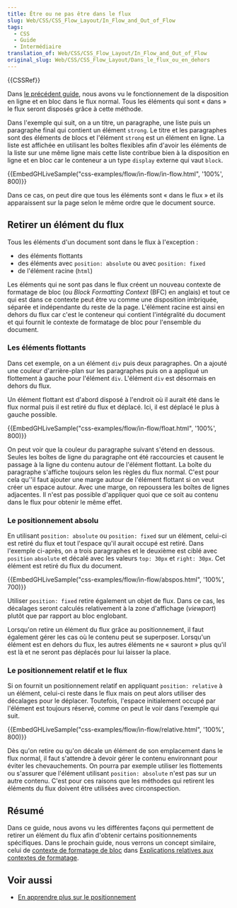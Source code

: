 ```yaml
---
title: Être ou ne pas être dans le flux
slug: Web/CSS/CSS_Flow_Layout/In_Flow_and_Out_of_Flow
tags:
  - CSS
  - Guide
  - Intermédiaire
translation_of: Web/CSS/CSS_Flow_Layout/In_Flow_and_Out_of_Flow
original_slug: Web/CSS/CSS_Flow_Layout/Dans_le_flux_ou_en_dehors
---
```

{{CSSRef}}

Dans [le précédent guide](/fr/docs/Web/CSS/CSS_Flow_Layout/Disposition_de_bloc_en_ligne_avec_flux_normal), nous avons vu le fonctionnement de la disposition en ligne et en bloc dans le flux normal. Tous les éléments qui sont « dans » le flux seront disposés grâce à cette méthode.

Dans l'exemple qui suit, on a un titre, un paragraphe, une liste puis un paragraphe final qui contient un élément `strong`. Le titre et les paragraphes sont des éléments de blocs et l'élément `strong` est un élément en ligne. La liste est affichée en utilisant les boîtes flexibles afin d'avoir les éléments de la liste sur une même ligne mais cette liste contribue bien à la disposition en ligne et en bloc car le conteneur a un type `display` externe qui vaut `block`.

{{EmbedGHLiveSample("css-examples/flow/in-flow/in-flow.html", '100%', 800)}}

Dans ce cas, on peut dire que tous les éléments sont « dans le flux » et ils apparaissent sur la page selon le même ordre que le document source.

## Retirer un élément du flux

Tous les éléments d'un document sont dans le flux à l'exception :

- des éléments flottants
- des éléments avec `position: absolute` ou avec `position: fixed`
- de l'élément racine (`html`)

Les éléments qui ne sont pas dans le flux créent un nouveau contexte de formatage de bloc (ou _Block Formatting Context_ (BFC) en anglais) et tout ce qui est dans ce contexte peut être vu comme une disposition imbriquée, séparée et indépendante du reste de la page. L'élément racine est ainsi en dehors du flux car c'est le conteneur qui contient l'intégralité du document et qui fournit le contexte de formatage de bloc pour l'ensemble du document.

### Les éléments flottants

Dans cet exemple, on a un élément `div` puis deux paragraphes. On a ajouté une couleur d'arrière-plan sur les paragraphes puis on a appliqué un flottement à gauche pour l'élément `div`. L'élément `div` est désormais en dehors du flux.

Un élément flottant est d'abord disposé à l'endroit où il aurait été dans le flux normal puis il est retiré du flux et déplacé. Ici, il est déplacé le plus à gauche possible.

{{EmbedGHLiveSample("css-examples/flow/in-flow/float.html", '100%', 800)}}

On peut voir que la couleur du paragraphe suivant s'étend en dessous. Seules les boîtes de ligne du paragraphe ont été raccourcies et causent le passage à la ligne du contenu autour de l'élément flottant. La boîte du paragraphe s'affiche toujours selon les règles du flux normal. C'est pour cela qu''il faut ajouter une marge autour de l'élément flottant si on veut créer un espace autour. Avec une marge, on repoussera les boîtes de lignes adjacentes. Il n'est pas possible d'appliquer quoi que ce soit au contenu dans le flux pour obtenir le même effet.

### Le positionnement absolu

En utilisant `position: absolute` ou `position: fixed` sur un élément, celui-ci est retiré du flux et tout l'espace qu'il aurait occupé est retiré. Dans l'exemple ci-après, on a trois paragraphes et le deuxième est ciblé avec `position` `absolute` et décalé avec les valeurs `top: 30px` et `right: 30px`. Cet élément est retiré du flux du document.

{{EmbedGHLiveSample("css-examples/flow/in-flow/abspos.html", '100%', 700)}}

Utiliser `position: fixed` retire également un objet de flux. Dans ce cas, les décalages seront calculés relativement à la zone d'affichage (_viewport_) plutôt que par rapport au bloc englobant.

Lorsqu'on retire un élément du flux grâce au positionnement, il faut également gérer les cas où le contenu peut se superposer. Lorsqu'un élément est en dehors du flux, les autres éléments ne « sauront » plus qu'il est là et ne seront pas déplacés pour lui laisser la place.

### Le positionnement relatif et le flux

Si on fournit un positionnement relatif en appliquant `position: relative` à un élément, celui-ci reste dans le flux mais on peut alors utiliser des décalages pour le déplacer. Toutefois, l'espace initialement occupé par l'élément est toujours réservé, comme on peut le voir dans l'exemple qui suit.

{{EmbedGHLiveSample("css-examples/flow/in-flow/relative.html", '100%', 800)}}

Dès qu'on retire ou qu'on décale un élément de son emplacement dans le flux normal, il faut s'attendre à devoir gérer le contenu environnant pour éviter les chevauchements. On pourra par exemple utiliser les flottements ou s'assurer que l'élément utilisant `position: absolute` n'est pas sur un autre contenu. C'est pour ces raisons que les méthodes qui retirent les éléments du flux doivent être utilisées avec circonspection.

## Résumé

Dans ce guide, nous avons vu les différentes façons qui permettent de retirer un élément du flux afin d'obtenir certains positionnements spécifiques. Dans le prochain guide, nous verrons un concept similaire, celui de [contexte de formatage de bloc](/fr/docs/Web/CSS/Block_formatting_context) dans [Explications relatives aux contextes de formatage](/fr/docs/Web/CSS/CSS_Flow_Layout/Explications_contextes_formatage).

## Voir aussi

- [En apprendre plus sur le positionnement](/fr/docs/Apprendre/CSS/CSS_layout/Le_positionnement)
